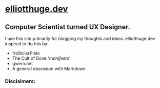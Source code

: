 # [elliotthuge.dev](https://www.elliotthuge.dev/)

## Computer Scientist turned UX Designer.

I use this site primarily for blogging my thoughts and ideas.
elliotthuge.dev inspired to do this by:
* NoBoilerPlate
* The Cult of Done '*manifesto*'
* gwern.net
* A general obsession with Markdown

### Disclaimers:

